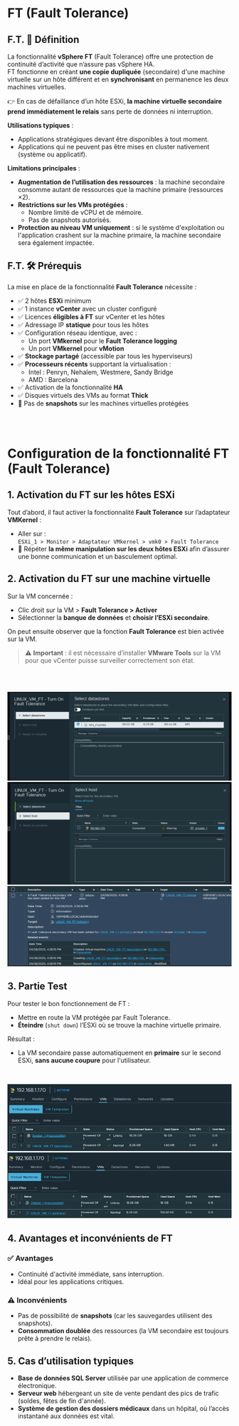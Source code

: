 # FT (Fault Tolerance)

## F.T. 🧠 Définition

La fonctionnalité **vSphere FT** (Fault Tolerance) offre une protection de continuité d’activité que n’assure pas vSphere HA.  
FT fonctionne en créant **une copie dupliquée** (secondaire) d'une machine virtuelle sur un hôte différent et en **synchronisant** en permanence les deux machines virtuelles.

👉 En cas de défaillance d’un hôte ESXi, **la machine virtuelle secondaire prend immédiatement le relais** sans perte de données ni interruption.

**Utilisations typiques** :
- Applications stratégiques devant être disponibles à tout moment.
- Applications qui ne peuvent pas être mises en cluster nativement (système ou applicatif).

**Limitations principales** :
- **Augmentation de l’utilisation des ressources** : la machine secondaire consomme autant de ressources que la machine primaire (ressources ×2).
- **Restrictions sur les VMs protégées** :
  - Nombre limité de vCPU et de mémoire.
  - Pas de snapshots autorisés.
- **Protection au niveau VM uniquement** : si le système d'exploitation ou l'application crashent sur la machine primaire, la machine secondaire sera également impactée.


## F.T. 🛠️ Prérequis

La mise en place de la fonctionnalité **Fault Tolerance** nécessite :

- ✅ 2 hôtes **ESXi** minimum
- ✅ 1 instance **vCenter** avec un cluster configuré
- ✅ Licences **éligibles à FT** sur vCenter et les hôtes
- ✅ Adressage IP **statique** pour tous les hôtes
- ✅ Configuration réseau identique, avec :
  - Un port **VMkernel** pour le **Fault Tolerance logging**
  - Un port **VMkernel** pour **vMotion**
- ✅ **Stockage partagé** (accessible par tous les hyperviseurs)
- ✅ **Processeurs récents** supportant la virtualisation :
  - Intel : Penryn, Nehalem, Westmere, Sandy Bridge
  - AMD : Barcelona
- ✅ Activation de la fonctionnalité **HA**
- ✅ Disques virtuels des VMs au format **Thick**
- 🚫 Pas de **snapshots** sur les machines virtuelles protégées
<br>
<br>

# Configuration de la fonctionnalité FT (Fault Tolerance)

## 1. Activation du FT sur les hôtes ESXi

Tout d’abord, il faut activer la fonctionnalité **Fault Tolerance** sur l’adaptateur **VMKernel** :

- Aller sur :  
  `ESXi_1 > Monitor > Adaptateur VMkernel > vmk0 > Fault Tolerance`
- 🔁 Répéter **la même manipulation sur les deux hôtes ESXi** afin d’assurer une bonne communication et un basculement optimal.


## 2. Activation du FT sur une machine virtuelle

Sur la VM concernée :

- Clic droit sur la VM > **Fault Tolerance > Activer**
- Sélectionner la **banque de données** et **choisir l’ESXi secondaire**.

On peut ensuite observer que la fonction **Fault Tolerance** est bien activée sur la VM.

> ⚠️ **Important** : il est nécessaire d’installer **VMware Tools** sur la VM pour que vCenter puisse surveiller correctement son état.


<br>
<br>

![activation_fr](../images/ft_screen/choix_espace_stockage.png)
![activation_fr](../images/ft_screen/choix_host_vm_secondary.png)
![activation_fr](../images/ft_screen/installation_secondary_vm_ok.png)


## 3. Partie Test

Pour tester le bon fonctionnement de FT :

- Mettre en route la VM protégée par Fault Tolerance.
- **Éteindre** (`shut down`) l’ESXi où se trouve la machine virtuelle primaire.

Résultat :
- La VM secondaire passe automatiquement en **primaire** sur le second ESXi, **sans aucune coupure** pour l'utilisateur.
<br>


![test_ft](../images/ft_screen/after_ft_ESXI1_vm_secondary.png)
![test_ft](../images/ft_screen/before_ft_ESXI1_vm_primary.png)

## 4. Avantages et inconvénients de FT

### ✅ Avantages

- Continuité d'activité immédiate, sans interruption.
- Idéal pour les applications critiques.

### ⚠️ Inconvénients

- Pas de possibilité de **snapshots** (car les sauvegardes utilisent des snapshots).
- **Consommation doublée** des ressources (la VM secondaire est toujours prête à prendre le relais).



## 5. Cas d’utilisation typiques

- **Base de données SQL Server** utilisée par une application de commerce électronique.
- **Serveur web** hébergeant un site de vente pendant des pics de trafic (soldes, fêtes de fin d'année).
- **Système de gestion des dossiers médicaux** dans un hôpital, où l’accès instantané aux données est vital.



